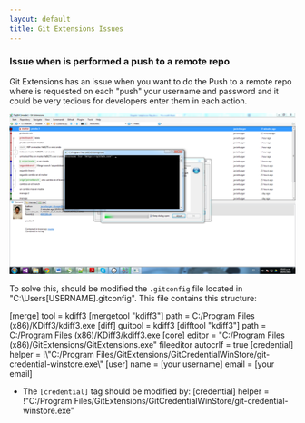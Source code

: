 ```yaml
---
layout: default
title: Git Extensions Issues
---
```


### Issue when is performed a push to a remote repo

Git Extensions has an issue when you want to do the Push to a remote repo where is requested on each "push" your username and password and it could be very tedious for developers enter them in each action.

![Push Issue](git-push-issue.png)

To solve this, should be modified the `.gitconfig` file located in "C:\Users\[USERNAME]\.gitconfig". This file contains this structure:

[merge]
	tool = kdiff3
[mergetool "kdiff3"]
	path = C:/Program Files (x86)/KDiff3/kdiff3.exe
[diff]
	guitool = kdiff3
[difftool "kdiff3"]
	path = C:/Program Files (x86)/KDiff3/kdiff3.exe
[core]
	editor = \"C:/Program Files (x86)/GitExtensions/GitExtensions.exe\" fileeditor
	autocrlf = true
[credential]
	 helper = !\\\"C:/Program Files/GitExtensions/GitCredentialWinStore/git-credential-winstore.exe\\\"
[user]
	name = [your username]
	email = [your email]
	
* The `[credential]` tag should be modified by: 
[credential]
 helper = !\"C:/Program Files/GitExtensions/GitCredentialWinStore/git-credential-winstore.exe\"
	
	
